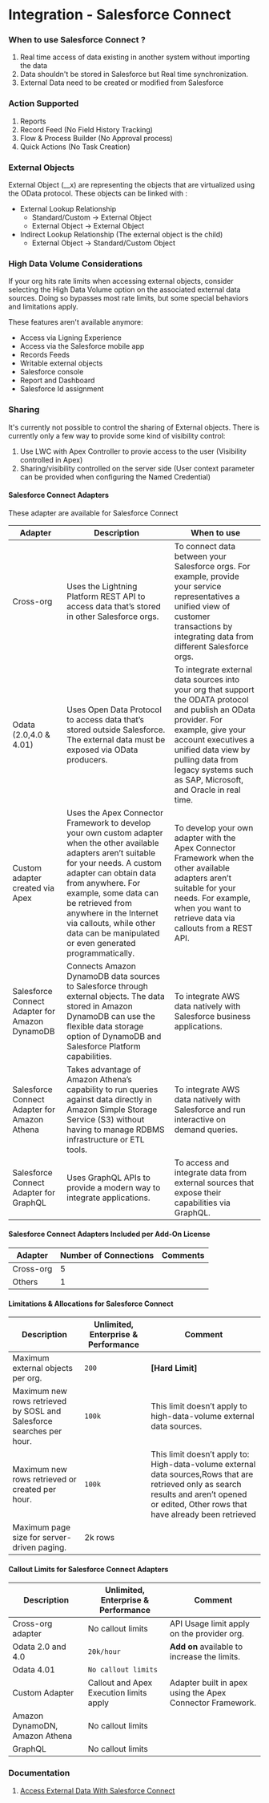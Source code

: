 
# Integration - Salesforce Connect 

### When to use Salesforce Connect ?

 1. Real time access of data existing in another system without importing the data
 2. Data shouldn't be stored in Salesforce but Real time synchronization.
 3. External Data need to be created or modified from Salesforce

### Action Supported
 1. Reports
 2. Record Feed (No Field History Tracking)
 3. Flow & Process Builder (No Approval process)
 4. Quick Actions (No Task Creation)

### External Objects
External Object (__x) are representing the objects that are virtualized using the OData protocol. These objects can be linked with : 
- External Lookup Relationship
    - Standard/Custom &rarr;  External Object
    - External Object &rarr;  External Object
- Indirect Lookup Relationship (The external object is the child)
    - External Object &rarr; Standard/Custom Object

### High Data Volume Considerations
If your org hits rate limits when accessing external objects, consider selecting the High Data Volume option on the associated external data sources. Doing so bypasses most rate limits, but some special behaviors and limitations apply.

These features aren't available anymore:
 - Access via Ligning Experience
 - Access via the Salesforce mobile app
 - Records Feeds
 - Writable external objects
 - Salesforce console
 - Report and Dashboard
 - Salesforce Id assignment

### Sharing
It's currently not possible to control the sharing of External objects. There is currently only a few way to provide some kind of visibility control:
1. Use LWC with Apex Controller to provie access to the user (Visibility controlled in Apex)
2. Sharing/visibility controlled on the server side (User context parameter can be provided when configuring the Named Credential)

#### Salesforce Connect Adapters
These adapter are available for Salesforce Connect

| Adapter | Description | When to use |
|--|--|--|
|Cross-org| Uses the Lightning Platform REST API to access data that’s stored in other Salesforce orgs.|To connect data between your Salesforce orgs. For example, provide your service representatives a unified view of customer transactions by integrating data from different Salesforce orgs.
|Odata (2.0,4.0 & 4.01) | Uses Open Data Protocol to access data that’s stored outside Salesforce. The external data must be exposed via OData producers. |To integrate external data sources into your org that support the ODATA protocol and publish an OData provider. For example, give your account executives a unified data view by pulling data from legacy systems such as SAP, Microsoft, and Oracle in real time.
|Custom adapter created via Apex| Uses the Apex Connector Framework to develop your own custom adapter when the other available adapters aren’t suitable for your needs. A custom adapter can obtain data from anywhere. For example, some data can be retrieved from anywhere in the Internet via callouts, while other data can be manipulated or even generated programmatically.| To develop your own adapter with the Apex Connector Framework when the other available adapters aren’t suitable for your needs. For example, when you want to retrieve data via callouts from a REST API.
|Salesforce Connect Adapter for Amazon DynamoDB | Connects Amazon DynamoDB data sources to Salesforce through external objects. The data stored in Amazon DynamoDB can use the flexible data storage option of DynamoDB and Salesforce Platform capabilities.| To integrate AWS data natively with Salesforce business applications.
|Salesforce Connect Adapter for Amazon Athena| Takes advantage of Amazon Athena’s capability to run queries against data directly in Amazon Simple Storage Service (S3) without having to manage RDBMS infrastructure or ETL tools.|To integrate AWS data natively with Salesforce and run interactive on demand queries.
|Salesforce Connect Adapter for GraphQL |Uses GraphQL APIs to provide a modern way to integrate applications.|To access and integrate data from external sources that expose their capabilities via GraphQL.

#### Salesforce Connect Adapters Included per Add-On License
| Adapter | Number of Connections | Comments
|--|--|--|
|Cross-org| 5
|Others| 1

#### Limitations & Allocations for Salesforce Connect 
| Description | Unlimited, Enterprise & Performance | Comment |
|--|--|--|
| Maximum external objects per org.| `200` |  **[Hard Limit]**
| Maximum new rows retrieved by SOSL and Salesforce searches per hour.| `100k` | This limit doesn’t apply to high-data-volume external data sources.
| Maximum new rows retrieved or created per hour.| `100k` | This limit doesn’t apply to: High-data-volume external data sources,Rows that are retrieved only as search results and aren’t opened or edited, Other rows that have already been retrieved
|Maximum page size for server-driven paging. | 2k rows 

#### Callout Limits for Salesforce Connect Adapters
| Description | Unlimited, Enterprise & Performance | Comment |
|--|--|--|
|Cross-org adapter | No callout limits |API Usage limit apply on the provider org.
| Odata 2.0 and 4.0| `20k/hour`| **Add on** available to increase the limits.
| Odata 4.01 | `No callout limits`
| Custom Adapter | Callout and Apex Execution limits apply | Adapter built in apex using the Apex Connector Framework.
| Amazon DynamoDN, Amazon Athena| No callout limits
| GraphQL | No callout limits


### Documentation

1. [Access External Data With Salesforce Connect](https://help.salesforce.com/s/articleView?id=sf.salesforce_connect.htm&type=5)